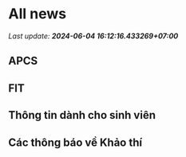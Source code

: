 # All news
_Last update: **2024-06-04 16:12:16.433269+07:00**_
## APCS
## FIT

## Thông tin dành cho sinh viên

## Các thông báo về Khảo thí
